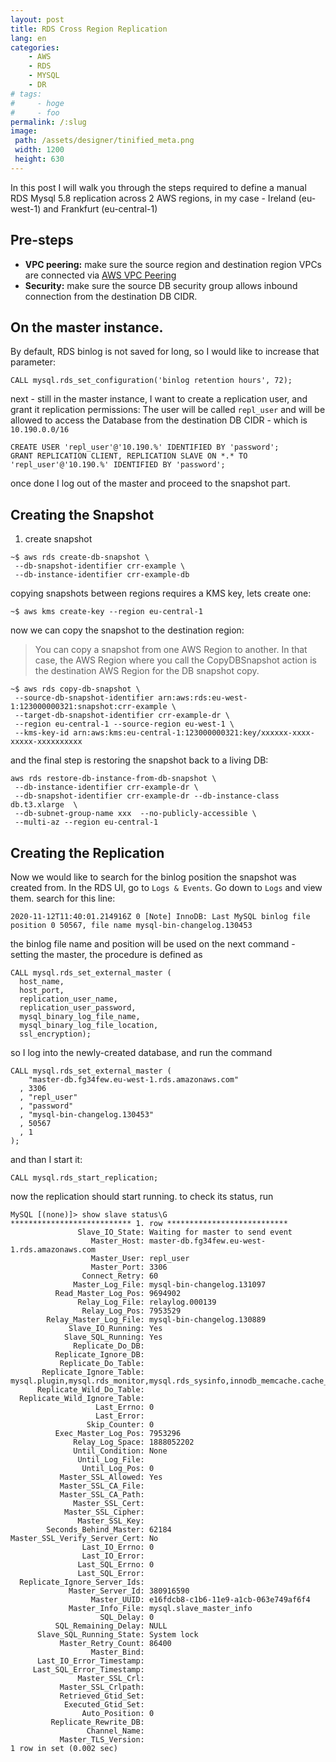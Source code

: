 ```yaml
---
layout: post
title: RDS Cross Region Replication
lang: en
categories:
    - AWS
    - RDS
    - MYSQL
    - DR
# tags:
#     - hoge
#     - foo
permalink: /:slug
image:
 path: /assets/designer/tinified_meta.png
 width: 1200
 height: 630
---
```

 
In this post I will walk you through the steps required to define a manual RDS Mysql 5.8 replication across 2 AWS regions, in my case - Ireland (eu-west-1) and Frankfurt (eu-central-1)

## Pre-steps
- **VPC peering:**
  make sure the source region and destination region VPCs are connected via [AWS VPC Peering](https://docs.aws.amazon.com/vpc/latest/peering/what-is-vpc-peering.html)
- **Security:**
  make sure the source DB security group allows inbound connection from the destination DB CIDR.

## On the master instance. 
By default, RDS binlog is not saved for long, so I would like to increase that parameter:
```console
CALL mysql.rds_set_configuration('binlog retention hours', 72);
```
next - still in the master instance, I want to create a replication user, and grant it replication permissions:
The user will be called `repl_user` and will be allowed to access the Database from the destination DB CIDR - which is `10.190.0.0/16`
```console
CREATE USER 'repl_user'@'10.190.%' IDENTIFIED BY 'password';
GRANT REPLICATION CLIENT, REPLICATION SLAVE ON *.* TO 'repl_user'@'10.190.%' IDENTIFIED BY 'password';
```
once done I log out of the master and proceed to the snapshot part.

## Creating the Snapshot
1. create snapshot
```conaole
~$ aws rds create-db-snapshot \
 --db-snapshot-identifier crr-example \
 --db-instance-identifier crr-example-db
```
copying snapshots between regions requires a KMS key, lets create one:

```console
~$ aws kms create-key --region eu-central-1
```

now we can copy the snapshot to the destination region:
> You can copy a snapshot from one AWS Region to another. In that case, the AWS Region where you call the CopyDBSnapshot action is the destination AWS Region for the DB snapshot copy.

```console
~$ aws rds copy-db-snapshot \
 --source-db-snapshot-identifier arn:aws:rds:eu-west-1:123000000321:snapshot:crr-example \
 --target-db-snapshot-identifier crr-example-dr \
 --region eu-central-1 --source-region eu-west-1 \
 --kms-key-id arn:aws:kms:eu-central-1:123000000321:key/xxxxxx-xxxx-xxxxx-xxxxxxxxxx
```

and the final step is restoring the snapshot back to a living DB:
```console
aws rds restore-db-instance-from-db-snapshot \
 --db-instance-identifier crr-example-dr \
 --db-snapshot-identifier crr-example-dr --db-instance-class db.t3.xlarge  \
 --db-subnet-group-name xxx  --no-publicly-accessible \
 --multi-az --region eu-central-1
```

## Creating the Replication

Now we would like to search for the binlog position the snapshot was created from. In the RDS UI, go to `Logs & Events`. Go down to `Logs` and view them. search for this line:
```console
2020-11-12T11:40:01.214916Z 0 [Note] InnoDB: Last MySQL binlog file position 0 50567, file name mysql-bin-changelog.130453
```
the binlog file name and position will be used on the next command - setting the master, the procedure is defined as
```console
CALL mysql.rds_set_external_master (
  host_name, 
  host_port, 
  replication_user_name, 
  replication_user_password, 
  mysql_binary_log_file_name, 
  mysql_binary_log_file_location, 
  ssl_encryption);
``` 
so I log into the newly-created database, and run the command
```console
CALL mysql.rds_set_external_master (
    "master-db.fg34few.eu-west-1.rds.amazonaws.com"
  , 3306
  , "repl_user"
  , "password"
  , "mysql-bin-changelog.130453"
  , 50567
  , 1
);

```
and than I start it:
```console
CALL mysql.rds_start_replication;
```

now the replication should start running. to check its status, run 

```console
MySQL [(none)]> show slave status\G
*************************** 1. row ***************************
               Slave_IO_State: Waiting for master to send event
                  Master_Host: master-db.fg34few.eu-west-1.rds.amazonaws.com
                  Master_User: repl_user
                  Master_Port: 3306
                Connect_Retry: 60
              Master_Log_File: mysql-bin-changelog.131097
          Read_Master_Log_Pos: 9694902
               Relay_Log_File: relaylog.000139
                Relay_Log_Pos: 7953529
        Relay_Master_Log_File: mysql-bin-changelog.130889
             Slave_IO_Running: Yes
            Slave_SQL_Running: Yes
              Replicate_Do_DB: 
          Replicate_Ignore_DB: 
           Replicate_Do_Table: 
       Replicate_Ignore_Table: mysql.plugin,mysql.rds_monitor,mysql.rds_sysinfo,innodb_memcache.cache_policies,mysql.rds_history,innodb_memcache.config_options,mysql.rds_configuration,mysql.rds_replication_status
      Replicate_Wild_Do_Table: 
  Replicate_Wild_Ignore_Table: 
                   Last_Errno: 0
                   Last_Error: 
                 Skip_Counter: 0
          Exec_Master_Log_Pos: 7953296
              Relay_Log_Space: 1888052202
              Until_Condition: None
               Until_Log_File: 
                Until_Log_Pos: 0
           Master_SSL_Allowed: Yes
           Master_SSL_CA_File: 
           Master_SSL_CA_Path: 
              Master_SSL_Cert: 
            Master_SSL_Cipher: 
               Master_SSL_Key: 
        Seconds_Behind_Master: 62184
Master_SSL_Verify_Server_Cert: No
                Last_IO_Errno: 0
                Last_IO_Error: 
               Last_SQL_Errno: 0
               Last_SQL_Error: 
  Replicate_Ignore_Server_Ids: 
             Master_Server_Id: 380916590
                  Master_UUID: e16fdcb8-c1b6-11e9-a1cb-063e749af6f4
             Master_Info_File: mysql.slave_master_info
                    SQL_Delay: 0
          SQL_Remaining_Delay: NULL
      Slave_SQL_Running_State: System lock
           Master_Retry_Count: 86400
                  Master_Bind: 
      Last_IO_Error_Timestamp: 
     Last_SQL_Error_Timestamp: 
               Master_SSL_Crl: 
           Master_SSL_Crlpath: 
           Retrieved_Gtid_Set: 
            Executed_Gtid_Set: 
                Auto_Position: 0
         Replicate_Rewrite_DB: 
                 Channel_Name: 
           Master_TLS_Version: 
1 row in set (0.002 sec)
```

